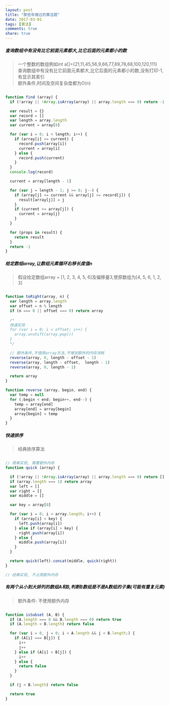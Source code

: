 ```yaml
---
layout: post
title: "那些年做过的算法题"
date: 2017-03-01
tags: [算法]
comments: true
share: true
---
```


##### 查询数组中有没有比它前面元素都大,比它后面的元素都小的数

> 一个整数的数组例如int a[]={21,11,45,56,9,66,77,89,78,68,100,120,111}  
> 查询数组中有没有比它前面元素都大,比它后面的元素都小的数,没有打印-1,有显示其索引  
> 额外条件,时间及空间复杂度都为O(n)

```js

function find (array) {
  if (!array || !Array.isArray(array) || array.length === 0) return -1

  var result = {}
  var record = []
  var length = array.length
  var current = array[0]  

  for (var i = 0; i < length; i++) {
    if (array[i] >= current) {
      record.push(array[i])
      current = array[i]
    } else {
      record.push(current)
    }
  }
  console.log(record)

  current = array[length - 1]

  for (var j = length - 1; j >= 0; j--) {
    if (array[j] <= current && array[j] >= record[j]) {
      result[array[j]] = j
    }
    if (current >= array[j]) {
      current = array[j]
    }
  }

  for (props in result) {
    return result
  }
  return -1
}

```

##### 给定数组array,让数组元素循环右移长度值n

> 假设给定数组array = [1, 2, 3, 4, 5, 6]及偏移量3,使原数组为[4, 5, 6, 1, 2, 3]

```js

function toRight(array, n) {
  var length = array.length
  var offset = n % length
  if (n === 0 || offset === 0) return array
  
  /*
  快速实现
  for (var i = 0; i < offset; i++) {
    array.unshift(array.pop())
  }
  */

  // 额外条件,不借用array方法,不增加额外的内存消耗
  reverse(array, 0, length - offset - 1)
  reverse(array, length - offset,  length - 1)
  reverse(array, 0, length - 1)

  return array
}

function reverse (array, begin, end) {
  var temp = null
  for (;begin < end; begin++, end--) {
    temp = array[end]
    array[end] = array[begin]
    array[begin] = temp
  }
}

```

##### 快速排序

> 经典排序算法

```js

// 简单实现, 需要额外内存
function quick (array) {

  if (!array || !Array.isArray(array) || array.length === 0) return []
  if (array.length === 1) return array
  var left = []
  var right = []
  var middle = []

  var key = array[0]

  for (var i = 0; i < array.length; i++) {
    if (array[i] < key) {
      left.push(array[i])
    } else if (array[i] > key) {
      right.push(array[i])
    } else {
      middle.push(array[i])
    }
  }

  return quick(left).concat(middle, quick(right))
}

// 经典实现, 不占用额外内存

```

##### 有两个从小到大排列的数组A和B,判断B数组是不是A数组的子集(可能有重复元素)

> 额外条件: 不使用额外内存

```js

function isSubset (A, B) {
  if (A.length === 0 && B.length === 0) return true
  if (A.length < B.length) return false

  for (var i = 0, j = 0; i < A.length && j < B.length;) {
    if (A[i] === B[j]) {
      i++
      j++
    } else if (A[i] < B[j]) {
      i++
    } else {
      return false
    }
  }

  if (j < B.length) return false

  return true
}

```
